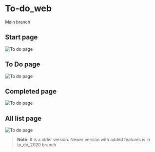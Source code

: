 # To-do_web

Main branch

## Start page

![To do page](./assets/images/To_Do_page.png)

## To Do page

![To do page](./assets/images/To_Do_List.png)

## Completed page

![To do page](./assets/images/To_Do_completed.png)

## All list page

![To do page](./assets/images/To_Do_All_List.png)


> **Note:** It is a older version. Newer version with added features is in to_do_2020 branch


